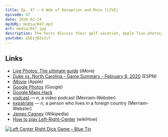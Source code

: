 ```yaml
---
title: Ep. 47 – A Web of Deception and Ruin [LIVE]
episode: 47
date: 2020-02-14
mp3URL: media/047.mp3
art: media/047.jpg
description: The hosts discuss their golf vacation, Apple live photos, compiling photos into a movie, either with iMovie, Google Photos, or morphing software, a recently Google Maps hack, the Democratic primary race, absentee voting from abroad, and Texas Hold 'Em poker strategy.
youtube: q5EzjB2oJiY
---
```


## Links

- [Live Photos: The ultimate guide](https://www.imore.com/live-photos) (iMore)
- [Duke vs. North Carolina - Game Summary - February 8, 2020](https://www.espn.com/mens-college-basketball/game?gameId=401168364) (ESPN)
- [iMovie](https://www.apple.com/imovie/) (Apple)
- [Google Photos](https://photos.google.com) (Google)
- [Google Maps Hack](https://www.youtube.com/watch?v=k5eL_al_m7Q)
- [vodcast](https://www.merriam-webster.com/dictionary/vodcast) — _n_, a video podcast (Merriam-Webster)
- [expatriate](https://www.merriam-webster.com/dictionary/expatriate) — _n_, a person who lives in a foreign country (Merriam-Webster)
- [James Cagney](https://en.wikipedia.org/wiki/James_Cagney) (Wikipedia)
- [How to play Left-Right-Center](https://www.wikihow.com/Play-LCR) (wikiHow)

[![Left Center Right Dice Game – Blue Tin](https://ws-na.amazon-adsystem.com/widgets/q?_encoding=UTF8&ASIN=B003I64OT6&Format=_SL250_&ID=AsinImage&MarketPlace=US&ServiceVersion=20070822&WS=1&tag=happyhourfm-20&language=en_US)](https://amzn.to/2uZ6N6u)
